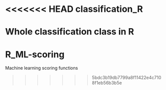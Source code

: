 <<<<<<< HEAD
classification_R
================

Whole classification class in R
=======
# R_ML-scoring
Machine learning scoring functions
>>>>>>> 5bdc3b19db7799a8f11422e4c7108f1eb56b3b5e
